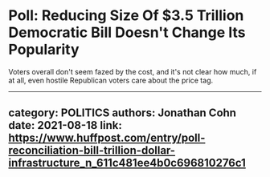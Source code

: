 # Poll: Reducing Size Of $3.5 Trillion Democratic Bill Doesn't Change Its Popularity

Voters overall don't seem fazed by the cost, and it's not clear how much, if at all, even hostile Republican voters care about the price tag.

---
category: POLITICS
authors: Jonathan Cohn
date: 2021-08-18
link: https://www.huffpost.com/entry/poll-reconciliation-bill-trillion-dollar-infrastructure_n_611c481ee4b0c696810276c1
---
